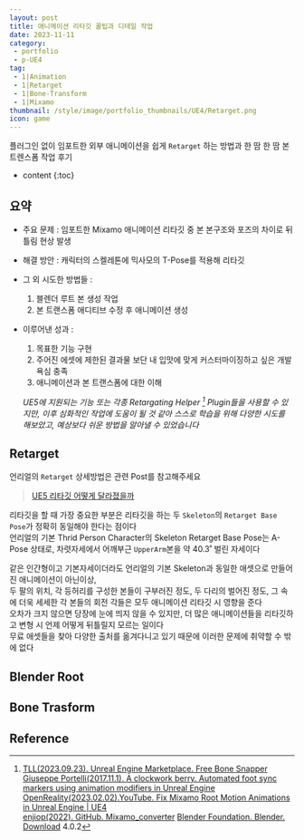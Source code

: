 ```yaml
---
layout: post
title: 애니메이션 리타깃 꿀팁과 디테일 작업
date: 2023-11-11
category: 
 - portfolio
 - p-UE4
tag:
 - 1|Animation
 - 1|Retarget
 - 1|Bone-Transform
 - 1|Mixamo
thumbnail: /style/image/portfolio_thumbnails/UE4/Retarget.png
icon: game
---
```


플러그인 없이 임포트한 외부 애니메이션을 쉽게 `Retarget` 하는 방법과 한 땀 한 땀 본 트렌스폼 작업 후기

* content
{:toc}

## 요약

- 주요 문제 : 임포트한 Mixamo 애니메이션 리타깃 중 본 본구조와 포즈의 차이로 뒤틀림 현상 발생
- 해결 방안 : 캐릭터의 스켈레톤에 믹사모의 T-Pose를 적용해 리타깃
- 그 외 시도한 방법들 : 
    1. 블렌더 루트 본 생성 작업
    2. 본 트랜스폼 애디티브 수정 후 애니메이션 생성
- 이루어낸 성과 :  
    1. 목표한 기능 구현
    2. 주어진 에셋에 제한된 결과물 보단 내 입맛에 맞게 커스터마이징하고 싶은 개발 욕심 충족  
    3. 애니메이션과 본 트랜스폼에 대한 이해  

    *UE5에 지원되는 기능 또는 각종 Retargating Helper [^1] Plugin들을 사용할 수 있지만, 이후 심화적인 작업에 도움이 될 것 같아 스스로 학습을 위해 다양한 시도를 해보았고, 예상보다 쉬운 방법을 알아낼 수 있었습니다*

## Retarget

언리얼의 `Retarget` 상세방법은 관련 Post를 참고해주세요  
> [UE5 리타깃 어떻게 달라졌을까](2023-10-11-UE5-RetargetUpdate)

리타깃을 할 때 가장 중요한 부분은 리타깃을 하는 두 `Skeleton`의 `Retarget Base Pose`가 정확히 동일해야 한다는 점이다  
언리얼의 기본 Thrid Person Character의 Skeleton Retarget Base Pose는 A-Pose 상태로, 차렷자세에서 어깨부근 `UpperArm`본을 약 40.3˚ 벌린 자세이다  

같은 인간형이고 기본자세이더라도 언리얼의 기본 Skeleton과 동일한 애셋으로 만들어진 애니메이션이 아닌이상,  
두 팔의 위치, 각 등허리를 구성한 본들이 구부러진 정도, 두 다리의 벌어진 정도, 그 속에 더욱 세세한 각 본들의 회전 각들은 모두 애니메이션 리타깃 시 영향을 준다  
오차가 크지 않으면 당장에 눈에 띄지 않을 수 있지만, 더 많은 애니메이션들을 리타깃하고 변형 시 언제 어떻게 뒤틀릴지 모르는 일이다  
무료 애셋들을 찾아 다양한 출처를 옮겨다니고 있기 때문에 이러한 문제에 취약할 수 밖에 없다



## Blender Root

## Bone Trasform

## Reference

[^1]: [TLL(2023.09.23). Unreal Engine Marketplace. Free Bone Snapper](https://www.unrealengine.com/marketplace/en-US/product/free-bone-snapper)
 [Giuseppe Portelli(2017.11.1). A clockwork berry. Automated foot sync markers using animation modifiers in Unreal Engine](http://www.aclockworkberry.com/automated-foot-sync-markers-using-animation-modifiers-unreal-engine/)  
[OpenReality(2023.02.02).YouTube. Fix Mixamo Root Motion Animations in Unreal Engine | UE4](https://www.youtube.com/watch?v=gq8k5ZOBjww)  
[enjiop(2022). GitHub. Mixamo_converter](https://github.com/enziop/mixamo_converter)
[Blender Foundation. Blender. Download](https://www.blender.org/download/) 4.0.2
